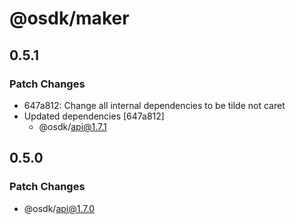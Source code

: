 # @osdk/maker

## 0.5.1

### Patch Changes

- 647a812: Change all internal dependencies to be tilde not caret
- Updated dependencies [647a812]
  - @osdk/api@1.7.1

## 0.5.0

### Patch Changes

- @osdk/api@1.7.0
